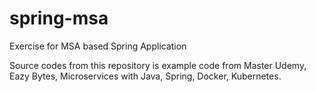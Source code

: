 # spring-msa
Exercise for MSA based Spring Application

Source codes from this repository is example code from Master Udemy, Eazy Bytes, Microservices with Java, Spring, Docker, Kubernetes.
